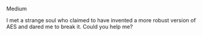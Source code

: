 Medium

I met a strange soul who claimed to have invented a more robust version of AES and dared me to break it. Could you help me?
